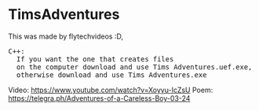 # TimsAdventures
This was made by flytechvideos :D, 
<pre>
C++:
  If you want the one that creates files
  on the computer download and use Tims Adventures.uef.exe, 
  otherwise download and use Tims Adventures.exe
</pre>
Video: https://www.youtube.com/watch?v=Xoyyu-IcZsU
Poem: https://telegra.ph/Adventures-of-a-Careless-Boy-03-24
